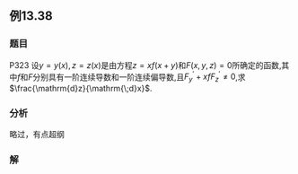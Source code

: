 ## 例13.38
### 题目
P323 设$y = y( x) , z = z( x)$是由方程$z = {xf}( {x + y})$和$F( {x, y, z}) = 0$所确定的函数,其中$f$和$F$分别具有一阶连续导数和一阶连续偏导数,且${F}_{y}^{\prime } + {xf}{F}_{z}^{\prime } \neq 0$,求$\frac{\mathrm{d}z}{\mathrm{\;d}x}$.
### 分析
略过，有点超纲
### 解
